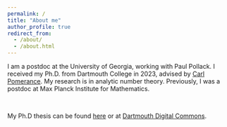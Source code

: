 ```yaml
---
permalink: /
title: "About me"
author_profile: true
redirect_from: 
  - /about/
  - /about.html
---
```


I am a postdoc at the University of Georgia, working with Paul Pollack. I received my Ph.D. from Dartmouth College in 2023, advised by [Carl Pomerance](https://math.dartmouth.edu/~carlp/). My research is in analytic number theory. Previously, I was a postdoc at Max Planck Institute for Mathematics. 

<br>

My Ph.D thesis can be found [here](https://stvfan.github.io/files/papers/PhDthesis.pdf) or at [Dartmouth Digital Commons](https://digitalcommons.dartmouth.edu/dissertations/156/).
